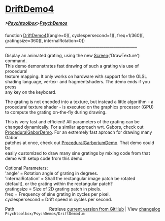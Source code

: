 # [DriftDemo4](DriftDemo4)
##### >[Psychtoolbox](Psychtoolbox)>[PsychDemos](PsychDemos)

function [DriftDemo4](DriftDemo4)([angle=0][, cyclespersecond=1][, freq=1/360][, gratingsize=360][, internalRotation=0])  
\_\_\_\_\_\_\_\_\_\_\_\_\_\_\_\_\_\_\_\_\_\_\_\_\_\_\_\_\_\_\_\_\_\_\_\_\_\_\_\_\_\_\_\_\_\_\_\_\_\_\_\_\_\_\_\_\_\_\_\_\_\_\_\_\_\_\_  
  
Display an animated grating, using the new [Screen](Screen)('DrawTexture') command.  
This demo demonstrates fast drawing of such a grating via use of procedural  
texture mapping. It only works on hardware with support for the GLSL  
shading language, vertex- and fragmentshaders. The demo ends if you press  
any key on the keyboard.  
  
The grating is not encoded into a texture, but instead a little algorithm - a  
procedural texture shader - is executed on the graphics processor (GPU)  
to compute the grating on-the-fly during drawing.  
  
This is very fast and efficient! All parameters of the grating can be  
changed dynamically. For a similar approach wrt. Gabors, check out  
[ProceduralGaborDemo](ProceduralGaborDemo). For an extremely fast aproach for drawing many Gabor  
patches at once, check out [ProceduralGarboriumDemo](ProceduralGarboriumDemo). That demo could be  
easily customized to draw many sine gratings by mixing code from that  
demo with setup code from this demo.  
  
Optional Parameters:  
'angle' = Rotation angle of grating in degrees.  
'internalRotation' = Shall the rectangular image patch be rotated  
(default), or the grating within the rectangular patch?  
gratingsize = Size of 2D grating patch in pixels.  
freq = Frequency of sine grating in cycles per pixel.  
cyclespersecond = Drift speed in cycles per second.  
  




<div class="code_header" style="text-align:right;">
  <span style="float:left;">Path&nbsp;&nbsp;</span> <span class="counter">Retrieve <a href=
  "https://raw.github.com/Psychtoolbox-3/Psychtoolbox-3/beta/Psychtoolbox/PsychDemos/DriftDemo4.m">current version from GitHub</a> | View <a href=
  "https://github.com/Psychtoolbox-3/Psychtoolbox-3/commits/beta/Psychtoolbox/PsychDemos/DriftDemo4.m">changelog</a></span>
</div>
<div class="code">
  <code>Psychtoolbox/PsychDemos/DriftDemo4.m</code>
</div>


